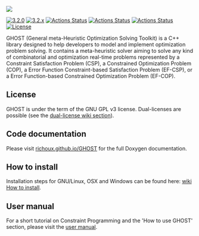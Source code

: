 ![](https://github.com/richoux/GHOST/wiki/images/GHOST_banner.png)

[![3.2.0](https://img.shields.io/badge/stable-3.2.0-brightgreen.svg)](https://github.com/richoux/GHOST/releases/tag/3.2.0)
[![3.2.x](https://img.shields.io/badge/latest-3.2.x-f57f17.svg)](https://github.com/richoux/GHOST/tree/develop)
[![Actions Status](https://github.com/richoux/GHOST/workflows/Linux/badge.svg)](https://github.com/richoux/GHOST/actions)
[![Actions Status](https://github.com/richoux/GHOST/workflows/MacOS/badge.svg)](https://github.com/richoux/GHOST/actions)
[![Actions Status](https://github.com/richoux/GHOST/workflows/Windows/badge.svg)](https://github.com/richoux/GHOST/actions)
[![License](https://img.shields.io/badge/License-GNU_GPL_v3-blue.svg)](https://www.gnu.org/licenses/gpl-3.0.en.html)

GHOST (General meta-Heuristic Optimization Solving Toolkit) is a C++ library designed to help developers to model and implement optimization problem solving. It contains a meta-heuristic solver aiming to solve any kind of combinatorial and optimization real-time problems represented by a Constraint Satisfaction Problem (CSP), a Constrained Optimization Problem (COP), a Error Function Constraint-based Satisfaction Problem (EF-CSP), or a Error Function-based Constrained Optimization Problem (EF-COP).

## License

GHOST is under the term of the GNU GPL v3 license. Dual-licenses are possible (see the [dual-license wiki section](https://github.com/richoux/GHOST/wiki/1.-Introduction#possibilities-for-dual-license)).

## Code documentation

Please visit [richoux.github.io/GHOST](https://richoux.github.io/GHOST) for the full Doxygen documentation.

## How to install

Installation steps for GNU/Linux, OSX and Windows can be found here: [wiki How to install](https://github.com/richoux/GHOST/wiki/2.-How-to-install).

## User manual

For a short tutorial on Constraint Programming and the 'How to use GHOST' section, please visit the [user manual](https://github.com/richoux/GHOST/wiki).
